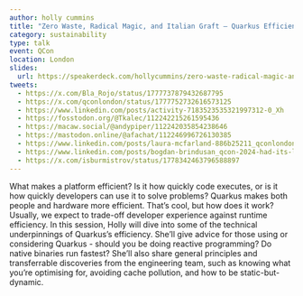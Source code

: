 ```yaml
---
author: holly cummins
title: "Zero Waste, Radical Magic, and Italian Graft – Quarkus Efficiency Secrets"
category: sustainability
type: talk
event: QCon
location: London
slides:
  url: https://speakerdeck.com/hollycummins/zero-waste-radical-magic-and-italian-graft-quarkus-efficiency-secrets
tweets:
  - https://x.com/Bla_Rojo/status/1777737879432687795
  - https://x.com/qconlondon/status/1777752732616573125
  - https://www.linkedin.com/posts/activity-7183523535321997312-0_Xh
  - https://fosstodon.org/@Tkalec/112242215261595436
  - https://macaw.social/@andypiper/112242035854238646
  - https://mastodon.online/@afachat/112246996726130385
  - https://www.linkedin.com/posts/laura-mcfarland-886b25211_qconlondon-2024-what-an-amazing-conference-activity-7183816981098172416-_je8?utm_source=share&utm_medium=member_desktop
  - https://www.linkedin.com/posts/bogdan-brindusan_qcon-2024-had-its-last-day-today-three-activity-7183913316384178177-Ge2I?utm_source=share&utm_medium=member_desktop
  - https://x.com/isburmistrov/status/1778342463796588897
---
```


What makes a platform efficient? Is it how quickly code executes, or is it how quickly developers can use it to solve problems? Quarkus makes both people and hardware more efficient. That’s cool, but how does it work? Usually, we expect to trade-off developer experience against runtime efficiency. In this session, Holly will dive into some of the technical underpinnings of Quarkus’s efficiency. She’ll give advice for those using or considering Quarkus - should you be doing reactive programming? Do native binaries run fastest? She’ll also share general principles and transferrable discoveries from the engineering team, such as knowing what you’re optimising for, avoiding cache pollution, and how to be static-but-dynamic. 
